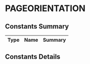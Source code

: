 #  PAGEORIENTATION


## Constants Summary

| Type                                                  | Name                                          | Summary                                                          |
| ----------------------------------------------------- | --------------------------------------------- | ---------------------------------------------------------------- |

## Constants Details


